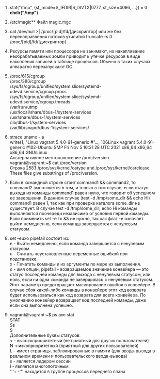 1.  stat("/tmp", {st_mode=S_IFDIR|S_ISVTX|0777, st_size=4096, ...}) = 0  
    **chdir("/tmp")**  

2. /etc/magic**  Файл magic.mgc  
3. cat /dev/null >| /proc/[pid]/fd/[дискриптор] или же без перенаправления потоков утилитой truncate -s 0 /proc/[pid]/fd/[дискриптор]   
4. Ресурсы памяти или процессора не занимают, но накапливание необрабатываемых зомби приводит к утечке ресурсов в виде накопления записей в таблице процессов. Обычно в таких случаях аппаратно перезапускают ОС.  
5.  /proc/615/cgroup  
    /proc/386/cgroup  
    /sys/fs/cgroup/unified/system.slice/systemd-udevd.service/cgroup.procs  
    /sys/fs/cgroup/unified/system.slice/systemd-udevd.service/cgroup.threads  
    /var/run/utmp  
    /usr/local/share/dbus-1/system-services  
    /usr/share/dbus-1/system-services  
    /lib/dbus-1/system-services  
    /var/lib/snapd/dbus-1/system-services/  
6. strace uname - a    
   write(1, "Linux vagrant 5.4.0-91-generic #"..., 106Linux vagrant 5.4.0-91-generic #102-Ubuntu SMP Fri Nov 5 16:31:28 UTC 2021 x86_64 x86_64 x86_64 GNU/Linux  
   Альтернативное местоположение /proc/version  
   vagrant@vagrant:~$ cat /proc/version   
   Строка 2583 /proc/sys/kernel/ostype and /proc/sys/kernel/osrelease  
              These files give substrings of /proc/version.  
7. Если в командной строке стоит command1 && command2, то command2 выполняется в том, и только в том случае, если статус выхода из команды command1 равен нулю, что говорит об    успешном ее завершении. В данном случае (test -d /tmp/some_dir && echo Hi) command1 равен 1, так как при проверке каталога some_dir не существует. В случае test -d /tmp/some_dir; echo Hi команды выполняются поочереди независимо от условия первой команды.  Если применить set -e то && не нужно, так как флаг -e означает выйти немедленно, если команда завершается с ненулевым статусом.   
8. set -euxo pipefail состоит из:  
   e - Выйти немедленно, если команда завершается с ненулевым статусом.  
   u - Считать неустановленные переменные ошибкой при подстановке.   
   x - Печатать команды и их аргументы по мере их выполнения.  
   o - имя опции, pipefail - возвращаемое значение конвейера — это статус последней команды для выхода с ненулевым статусом, или ноль, если ни одна команда не завершилась с    ненулевым статусом. Этот параметр предотвращает маскирование ошибок в конвейере. В случае сбоя какой-либо команды в конвейере этот код возврата будет использоваться как код возврата для всего конвейера. По умолчанию конвейер возвращает код последней команды, даже если она выполнена успешно.
9. vagrant@vagrant:~$ ps axo stat  
   STAT  
   Ss  
   S  
   Дополнительные буквы статусов:  
   < - высокоприоритетный (не приятный для других пользователей)  
   N -низкоприоритетный (приятный для других пользователей)  
   L - имеет страницы, заблокированные в памяти (для ввода-вывода в реальном времени и пользовательского ввода-вывода)  
   s - является лидером сессии  
   l - является многопоточным  
   '''+ -''' находится в группе процессов переднего плана.    
              
   
  

